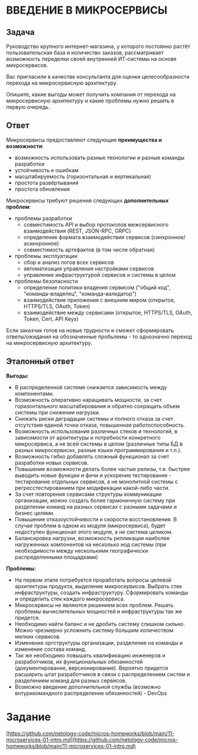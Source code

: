 # ВВЕДЕНИЕ В МИКРОСЕРВИСЫ

## Задача
Руководство крупного интернет-магазина, у которого постоянно растёт пользовательская база и количество заказов, 
рассматривает возможность переделки своей внутренней ИТ-системы на основе микросервисов.

Вас пригласили в качестве консультанта для оценки целесообразности перехода на микросервисную архитектуру.

Опишите, какие выгоды может получить компания от перехода на микросервисную архитектуру и какие проблемы нужно решить в первую очередь.


## Ответ

Микросервисы предоставляют следующие __преимущества и возможности__:
- возможность использовать разные технологии и разные команды разработки
- устойчивость к ошибкам
- масштабируемость (горизонтальная и вертикальная)
- простота развёртывания
- простота обновления

Микросервисы требуют решения следующих __дополнительных проблем__: 
- проблемы разработки
  - совместимость API и выбор протоколов межсервисного взаимодействия (REST, JSON-RPC, GRPC)
  - определение формата взаимодействия сервисов (синхронное/асинхронное)
  - совместимость артефактов (в том числе обратная)
- проблемы эксплуатации
  - сбор и анализ логов всех сервисов
  - автоматизация управления настройками сервисов
  - управление инфраструктурой сервисов и системы в целом
- проблемы безопасности
  - определение политики владения сервисом ("общий код", "команда-владелец", "команда-валидатор")
  - взаимодействие приложения с внешним миром (открытое, HTTPS/TLS, OAuth, Token)
  - взаимодействие между сервисами (открытое, HTTPS/TLS, OAuth, Token, Cert, API Keys)

Если заказчик готов на новые трудности и сможет сформировать ответы/ожидания на обозначенные пробьлемы - то однозначно переход на микросервисную архитектуру.


## Эталонный ответ

__Выгоды:__
- В распределенной системе снижается зависимость между компонентами.
- Возможность оперативно наращивать мощности, за счет горизонтального масштабирования и обратно сокращать объем системы при снижении нагрузки.
- Снижать риски деградации системы и полного отказа за счет отсутствия единой точки отказа, повышенная работоспособность.
- Возможность использования различных стеков и технологий, в зависимости от архитектуры и потребности конкретного микросервиса, а не всей системы в целом (различные типы БД в разных микросервисах, разные языки программирования и т.п.).
- Возможность гибко добавлять сложный функционал за счет разработки новых сервисов.
- Повышение возможности делать более частые релизы, т.е. быстрее выводить новые функции и фичи и ускорение тестирование - тестирование отдельных сервисов, а не монолитной системы с регресстестированием при модификации какой-либо части.
- За счет повторения сервисами структуры коммуникации организации, можно создать более гармоничную систему при разделении команд на разных сервисах с разными задачами и бизнес целями.
- Повышение отказоустойчивости и скорости восстановления. В случае проблем в одном из модуля (микросервиса), будет недоступен функционал этого модуля, а не система целиком.
- Балансировка нагрузки, возможность репликации наиболее нагруженных компонентов на несколько нод системы (при необходимости между несколькими географически распределенными площадками)

__Проблемы:__
- На первом этапе потребуется проработать вопросы целевой архитектуры продукта, выделение микросервисов. Выбрать стек инфраструктуры, создать инфраструктуру. Сформировать команды и определить стек каждого микросервиса.
- Микросервисы не являются решением всех проблем. Решать проблемы вычислительных мощностей и инфраструктуры так же придется.
- Необходимо найти баланс и не дробить систему слишком сильно. Можно чрезмерно усложнить систему большим количеством мелких сервисов.
- Изменение оргструктуры организации, разделение на команды и изменение состава команд.
- Так же необходимо повышать квалификацию инженеров и разработчиков, их функциональных обязанностей (документирование, версионирование). Вероятно придется расширить штат разработчиков в связи с распределением систем и разделением команд для разных сервисов.
- Возможно введение дополнительной службы (возможно внтурикомандного распределение обязанностей) - DevOps



# Задание
[https://github.com/netology-code/micros-homeworks/blob/main/11-microservices-01-intro.md](https://github.com/netology-code/micros-homeworks/blob/main/11-microservices-01-intro.md)

